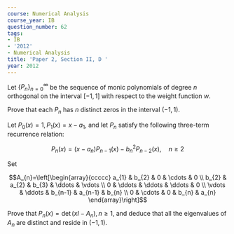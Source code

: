 ```yaml
---
course: Numerical Analysis
course_year: IB
question_number: 62
tags:
- IB
- '2012'
- Numerical Analysis
title: 'Paper 2, Section II, D '
year: 2012
---
```




Let $\left\{P_{n}\right\}_{n=0}^{\infty}$ be the sequence of monic polynomials of degree $n$ orthogonal on the interval $[-1,1]$ with respect to the weight function $w$.

Prove that each $P_{n}$ has $n$ distinct zeros in the interval $(-1,1)$.

Let $P_{0}(x)=1, P_{1}(x)=x-a_{1}$, and let $P_{n}$ satisfy the following three-term recurrence relation:

$$P_{n}(x)=\left(x-a_{n}\right) P_{n-1}(x)-b_{n}^{2} P_{n-2}(x), \quad n \geqslant 2$$

Set

$$A_{n}=\left[\begin{array}{ccccc}
a_{1} & b_{2} & 0 & \cdots & 0 \\
b_{2} & a_{2} & b_{3} & \ddots & \vdots \\
0 & \ddots & \ddots & \ddots & 0 \\
\vdots & \ddots & b_{n-1} & a_{n-1} & b_{n} \\
0 & \cdots & 0 & b_{n} & a_{n}
\end{array}\right]$$

Prove that $P_{n}(x)=\operatorname{det}\left(x I-A_{n}\right), n \geqslant 1$, and deduce that all the eigenvalues of $A_{n}$ are distinct and reside in $(-1,1)$.